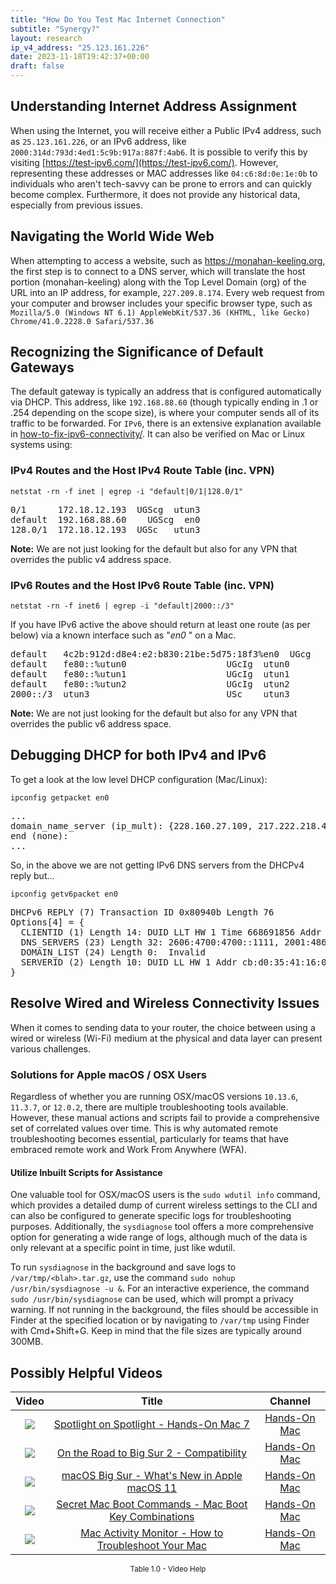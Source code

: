 ```yaml
---
title: "How Do You Test Mac Internet Connection"
subtitle: "Synergy?"
layout: research
ip_v4_address: "25.123.161.226"
date: 2023-11-18T19:42:37+00:00
draft: false
---
```


## Understanding Internet Address Assignment

When using the Internet, you will receive either a Public IPv4 address, such as ```25.123.161.226```, or an IPv6 address, like ```2000:314d:793d:4ed1:5c9b:917a:887f:4ab6```. It is possible to verify this by visiting [https://test-ipv6.com/](https://test-ipv6.com/). However, representing these addresses or MAC addresses like ```04:c6:8d:0e:1e:0b``` to individuals who aren't tech-savvy can be prone to errors and can quickly become complex. Furthermore, it does not provide any historical data, especially from previous issues.
## Navigating the World Wide Web

When attempting to access a website, such as https://monahan-keeling.org, the first step is to connect to a DNS server, which will translate the host portion (monahan-keeling) along with the Top Level Domain (org) of the URL into an IP address, for example, ```227.209.8.174```. Every web request from your computer and browser includes your specific browser type, such as <br>```Mozilla/5.0 (Windows NT 6.1) AppleWebKit/537.36 (KHTML, like Gecko) Chrome/41.0.2228.0 Safari/537.36```
## Recognizing the Significance of Default Gateways

The default gateway is typically an address that is configured automatically via DHCP. This address, like ```192.168.88.60``` (though typically ending in .1 or .254 depending on the scope size), is where your computer sends all of its traffic to be forwarded. For ```IPv6```, there is an extensive explanation available in [how-to-fix-ipv6-connectivity/](/blog/how-to-fix-ipv6-connectivity/). It can also be verified on Mac or Linux systems using:
<br>
### IPv4 Routes and the Host IPv4 Route Table (inc. VPN)
```netstat -rn -f inet | egrep -i "default|0/1|128.0/1"```

<pre>
0/1      172.18.12.193  UGScg  utun3
default  192.168.88.60    UGScg  en0
128.0/1  172.18.12.193  UGSc   utun3</pre>

**Note:** We are not just looking for the default but also for any VPN that overrides the public v4 address space.

### IPv6 Routes and the Host IPv6 Route Table (inc. VPN)
```netstat -rn -f inet6 | egrep -i "default|2000::/3"```

If you have IPv6 active the above should return at least one route (as per below) via a known interface such as "_en0_ " on a Mac. 

<pre>
default   4c2b:912d:d8e4:e2:b830:21be:5d75:18f3%en0  UGcg   en0
default   fe80::%utun0                   UGcIg  utun0
default   fe80::%utun1                   UGcIg  utun1
default   fe80::%utun2                   UGcIg  utun2
2000::/3  utun3                          USc    utun3</pre>

**Note:** We are not just looking for the default but also for any VPN that overrides the public v6 address space.
<br>

## Debugging DHCP for both IPv4 and IPv6

To get a look at the low level DHCP configuration (Mac/Linux): 

```ipconfig getpacket en0```

<pre>
...
domain_name_server (ip_mult): {228.160.27.109, 217.222.218.47}
end (none):
...</pre>

So, in the above we are not getting IPv6 DNS servers from the DHCPv4 reply but...

```ipconfig getv6packet en0```

<pre>
DHCPv6 REPLY (7) Transaction ID 0x80940b Length 76
Options[4] = {
  CLIENTID (1) Length 14: DUID LLT HW 1 Time 668691856 Addr 04:c6:8d:0e:1e:0b
  DNS_SERVERS (23) Length 32: 2606:4700:4700::1111, 2001:4860:4860::8844
  DOMAIN_LIST (24) Length 0:  Invalid
  SERVERID (2) Length 10: DUID LL HW 1 Addr cb:d0:35:41:16:0e
}</pre>




## Resolve Wired and Wireless Connectivity Issues
When it comes to sending data to your router, the choice between using a wired or wireless (Wi-Fi) medium at the physical and data layer can present various challenges.
### Solutions for Apple macOS / OSX Users
Regardless of whether you are running OSX/macOS versions ```10.13.6```, ```11.3.7```, or ```12.0.2```, there are multiple troubleshooting tools available. However, these manual actions and scripts fail to provide a comprehensive set of correlated values over time. This is why automated remote troubleshooting becomes essential, particularly for teams that have embraced remote work and Work From Anywhere (WFA).
#### Utilize Inbuilt Scripts for Assistance
One valuable tool for OSX/macOS users is the ```sudo wdutil info``` command, which provides a detailed dump of current wireless settings to the CLI and can also be configured to generate specific logs for troubleshooting purposes. Additionally, the ```sysdiagnose``` tool offers a more comprehensive option for generating a wide range of logs, although much of the data is only relevant at a specific point in time, just like wdutil.

To run ```sysdiagnose``` in the background and save logs to ```/var/tmp/<blah>.tar.gz```, use the command ```sudo nohup /usr/bin/sysdiagnose -u &```. For an interactive experience, the command ```sudo /usr/bin/sysdiagnose``` can be used, which will prompt a privacy warning. If not running in the background, the files should be accessible in Finder at the specified location or by navigating to ```/var/tmp``` using Finder with Cmd+Shift+G. Keep in mind that the file sizes are typically around 300MB.
## Possibly Helpful Videos

<link href="/plugins/lity/css/lity.min.css" rel="stylesheet">
<script src="/plugins/lity/js/lity.min.js"></script>
<div class="table1-start"></div>

|Video | Title | Channel |
| :---: | :---: | :---: |
|<a href="https://www.youtube.com/watch?v=RslZ4W1EPqk" data-lity><img src="https://i.ytimg.com/vi/RslZ4W1EPqk/default.jpg" class="img-fluid"></a>|<a href="https://www.youtube.com/watch?v=RslZ4W1EPqk" data-lity>Spotlight on Spotlight - Hands-On Mac 7</a>|<a target="_blank" href="https://www.youtube.com/channel/UCg43DP8MdHVcl4rFK_delBg" >Hands-On Mac</a>|
|<a href="https://www.youtube.com/watch?v=HEbK-Tignuc" data-lity><img src="https://i.ytimg.com/vi/HEbK-Tignuc/default.jpg" class="img-fluid"></a>|<a href="https://www.youtube.com/watch?v=HEbK-Tignuc" data-lity>On the Road to Big Sur 2 - Compatibility</a>|<a target="_blank" href="https://www.youtube.com/channel/UCg43DP8MdHVcl4rFK_delBg" >Hands-On Mac</a>|
|<a href="https://www.youtube.com/watch?v=JMKi6o9kaZI" data-lity><img src="https://i.ytimg.com/vi/JMKi6o9kaZI/default.jpg" class="img-fluid"></a>|<a href="https://www.youtube.com/watch?v=JMKi6o9kaZI" data-lity>macOS Big Sur - What&#39;s New in Apple macOS 11</a>|<a target="_blank" href="https://www.youtube.com/channel/UCg43DP8MdHVcl4rFK_delBg" >Hands-On Mac</a>|
|<a href="https://www.youtube.com/watch?v=VwNYWAxHCgM" data-lity><img src="https://i.ytimg.com/vi/VwNYWAxHCgM/default.jpg" class="img-fluid"></a>|<a href="https://www.youtube.com/watch?v=VwNYWAxHCgM" data-lity>Secret Mac Boot Commands - Mac Boot Key Combinations</a>|<a target="_blank" href="https://www.youtube.com/channel/UCg43DP8MdHVcl4rFK_delBg" >Hands-On Mac</a>|
|<a href="https://www.youtube.com/watch?v=TWzWd_DiaJ0" data-lity><img src="https://i.ytimg.com/vi/TWzWd_DiaJ0/default.jpg" class="img-fluid"></a>|<a href="https://www.youtube.com/watch?v=TWzWd_DiaJ0" data-lity>Mac Activity Monitor - How to Troubleshoot Your Mac</a>|<a target="_blank" href="https://www.youtube.com/channel/UCg43DP8MdHVcl4rFK_delBg" >Hands-On Mac</a>|

<center><small>Table 1.0 - Video Help</small></center>
 <br>
<div class="table1-end"></div>
<script type="text/javascript">
(function() {
    $('div.table1-start').nextUntil('div.table1-end', 'table').addClass('table thead-dark table-striped table-responsive rounded').attr('id', 't1');
    $('#t1').find('thead').addClass('thead-dark');
})();
</script>
